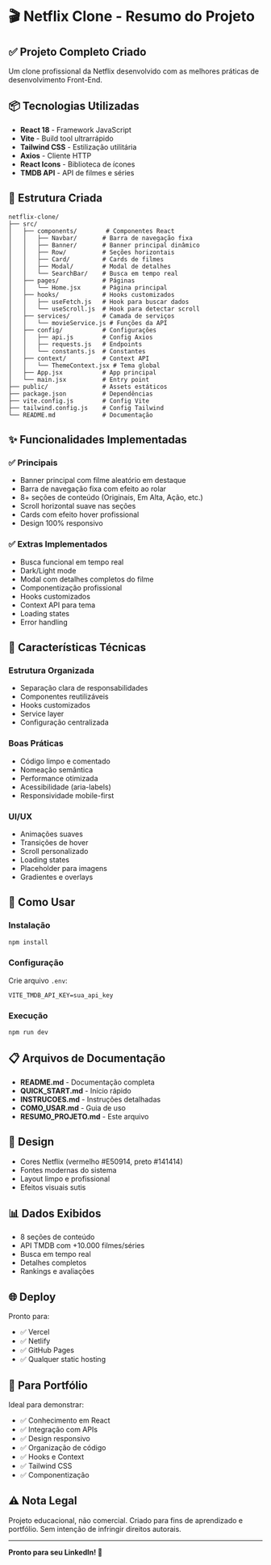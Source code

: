 # 🎬 Netflix Clone - Resumo do Projeto

## ✅ Projeto Completo Criado

Um clone profissional da Netflix desenvolvido com as melhores práticas de desenvolvimento Front-End.

## 📦 Tecnologias Utilizadas

- **React 18** - Framework JavaScript
- **Vite** - Build tool ultrarrápido
- **Tailwind CSS** - Estilização utilitária
- **Axios** - Cliente HTTP
- **React Icons** - Biblioteca de ícones
- **TMDB API** - API de filmes e séries

## 📁 Estrutura Criada

```
netflix-clone/
├── src/
│   ├── components/        # Componentes React
│   │   ├── Navbar/       # Barra de navegação fixa
│   │   ├── Banner/       # Banner principal dinâmico
│   │   ├── Row/          # Seções horizontais
│   │   ├── Card/         # Cards de filmes
│   │   ├── Modal/        # Modal de detalhes
│   │   └── SearchBar/    # Busca em tempo real
│   ├── pages/            # Páginas
│   │   └── Home.jsx      # Página principal
│   ├── hooks/            # Hooks customizados
│   │   ├── useFetch.js   # Hook para buscar dados
│   │   └── useScroll.js  # Hook para detectar scroll
│   ├── services/         # Camada de serviços
│   │   └── movieService.js # Funções da API
│   ├── config/           # Configurações
│   │   ├── api.js        # Config Axios
│   │   ├── requests.js   # Endpoints
│   │   └── constants.js  # Constantes
│   ├── context/          # Context API
│   │   └── ThemeContext.jsx # Tema global
│   ├── App.jsx           # App principal
│   └── main.jsx          # Entry point
├── public/               # Assets estáticos
├── package.json          # Dependências
├── vite.config.js        # Config Vite
├── tailwind.config.js    # Config Tailwind
└── README.md             # Documentação

```

## ✨ Funcionalidades Implementadas

### ✅ Principais
- Banner principal com filme aleatório em destaque
- Barra de navegação fixa com efeito ao rolar
- 8+ seções de conteúdo (Originais, Em Alta, Ação, etc.)
- Scroll horizontal suave nas seções
- Cards com efeito hover profissional
- Design 100% responsivo

### ✅ Extras Implementados
- Busca funcional em tempo real
- Dark/Light mode
- Modal com detalhes completos do filme
- Componentização profissional
- Hooks customizados
- Context API para tema
- Loading states
- Error handling

## 🎯 Características Técnicas

### Estrutura Organizada
- Separação clara de responsabilidades
- Componentes reutilizáveis
- Hooks customizados
- Service layer
- Configuração centralizada

### Boas Práticas
- Código limpo e comentado
- Nomeação semântica
- Performance otimizada
- Acessibilidade (aria-labels)
- Responsividade mobile-first

### UI/UX
- Animações suaves
- Transições de hover
- Scroll personalizado
- Loading states
- Placeholder para imagens
- Gradientes e overlays

## 🚀 Como Usar

### Instalação
```bash
npm install
```

### Configuração
Crie arquivo `.env`:
```
VITE_TMDB_API_KEY=sua_api_key
```

### Execução
```bash
npm run dev
```

## 📋 Arquivos de Documentação

- **README.md** - Documentação completa
- **QUICK_START.md** - Início rápido
- **INSTRUCOES.md** - Instruções detalhadas
- **COMO_USAR.md** - Guia de uso
- **RESUMO_PROJETO.md** - Este arquivo

## 🎨 Design

- Cores Netflix (vermelho #E50914, preto #141414)
- Fontes modernas do sistema
- Layout limpo e profissional
- Efeitos visuais sutis

## 📊 Dados Exibidos

- 8 seções de conteúdo
- API TMDB com +10.000 filmes/séries
- Busca em tempo real
- Detalhes completos
- Rankings e avaliações

## 🌐 Deploy

Pronto para:
- ✅ Vercel
- ✅ Netlify
- ✅ GitHub Pages
- ✅ Qualquer static hosting

## 💼 Para Portfólio

Ideal para demonstrar:
- ✅ Conhecimento em React
- ✅ Integração com APIs
- ✅ Design responsivo
- ✅ Organização de código
- ✅ Hooks e Context
- ✅ Tailwind CSS
- ✅ Componentização

## ⚠️ Nota Legal

Projeto educacional, não comercial.
Criado para fins de aprendizado e portfólio.
Sem intenção de infringir direitos autorais.

---

**Pronto para seu LinkedIn! 🚀**

